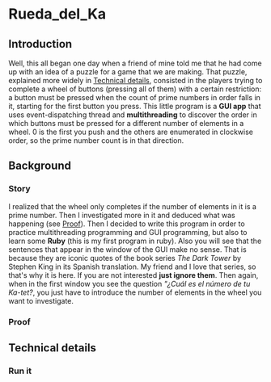 # Rueda_del_Ka
## Introduction
Well, this all began one day when a friend of mine told me that he had come up with an idea of a puzzle for a game that we are making. That puzzle, explained more widely in [Technical details](#Technical-details), consisted in the players trying to complete a wheel of buttons (pressing all of them) with a certain restriction: a button must be pressed when the count of prime numbers in order falls in it, starting for the first button you press. 
This little program is a **GUI app** that uses event-dispatching thread and **multithreading** to discover the order in which buttons must be pressed for a different number of elements in a wheel. 0 is the first you push and the others are enumerated in clockwise order, so the prime number count is in that direction.

## Background
### Story
I realized that the wheel only completes if the number of elements in it is a prime number. Then I investigated more in it and deduced what was happening (see [Proof](###Proof)). Then I decided to write this program in order to practice multithreading programming and GUI programming, but also to learn some **Ruby** (this is my first program in ruby).
Also you will see that the sentences that appear in the window of the GUI make no sense. That is because they are iconic quotes of the book series *The Dark Tower* by Stephen King in its Spanish translation. My friend and I love that series, so that's why it is here. If you are not interested **just ignore them**. Then again, when in the first window you see the question *"¿Cuál es el número de tu Ka-tet?*, you just have to introduce the number of elements in the wheel you want to investigate.

### Proof

## Technical details
### Run it
